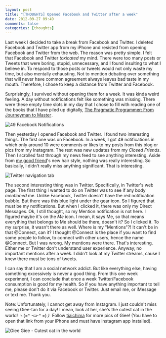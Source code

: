 ```yaml
---
layout: post
title: "[THOUGHTS] Opened Facebook and Twitter after a week"
date: 2012-09-27 09:49
comments: false
categories: [thoughts]
---
```

Last week I decided to take a break from Facebook and Twitter. I deleted Facebook and Twitter app from my iPhone and resisted from opening Facebook and Twitter from the web. The reason was pretty simple. I felt that Facebook and Twitter *toxicated* my mind. There were too many posts or Tweets that were boring, stupid, unnecessary, and I found insulting to what I believe in. To respond to those posts or tweets would not only waste my time, but also mentally exhausting. Not to mention debating over something that will never have common agreement always leaves bad taste in my mouth. Therefore, I chose to keep a distance from Twitter and Facebook.
<!-- more -->

Surprisingly, I survived without opening them for a week. It was kinda weird feeling. A day without notifications felt like something was missing. There were these empty time slots in my day that I chose to fill with reading one of the books that I have piled up digitally, <a href="http://www.amazon.com/gp/product/B000SEGEKI/ref=as_li_ss_tl?ie=UTF8&camp=1789&creative=390957&creativeASIN=B000SEGEKI&linkCode=as2&tag=everlasti-20">The Pragmatic Programmer: From Journeyman to Master</a><img src="http://www.assoc-amazon.com/e/ir?t=everlasti-20&l=as2&o=1&a=B000SEGEKI" width="1" height="1" border="0" alt="" style="border:none !important; margin:0px !important;" />. 

![49 Facebook Notifications](http://f.cl.ly/items/0O3S1u211Q2D043o070s/Screen%20Shot%202012-09-26%20at%2011.37.54%20AM.png)

Then yesterday I opened Facebook and Twitter. I found two interesting things. The first one was on Facebook. In a week, I got 49 notifications in which only around 10 were comments or likes to my posts from this blog or pics from my Instagram. The rest was new updates from my *Closed Friends*. Then I scrolled fast through my news feed to see anything interesting. Aside from [my good friend](http://dallarosa.tumblr.com/)'s new hair style, nothing was really interesting. So basically, I didn't really miss anything significant. That is interesting.

![Twitter navigation tab](http://f.cl.ly/items/2y1h0Y1q1d3w3E3s2F1D/Screen%20Shot%202012-09-27%20at%209.47.56%20AM.png)

The second interesting thing was in Twitter. Specifically, in Twitter's web page. The first thing I wanted to do on Twitter was to see if any body *mentioned* me. Unlike Facebook, Twitter doesn't have the red notification bubble. But there was this blue light under the gear icon. So I figured that must be my notifications. But when I clicked it, there was only my Direct Messages. Ok, I still thought, so my Mention notification is not here. I figured maybe it's on the *Me* icon. I mean, it says Me, so that means everything that belongs to Me should be there, doesn't it? So I clicked it. To my surprise, it wasn't there as well. Where is my "Mentions"?! It can't be in that @Connect, can it? I thought @Connect is the place if you want to find some people to follow, to connect with other users, hence the name @Connect. But I was wrong. My mentions were there. That's interesting. Either me or Twitter don't understand user experience. Anyway, no important mentions after a week. I didn't look at my Twitter streams, cause I knew there must be tons of tweets.

I can say that I am a social network addict. But like everything else, having something excessively is never a good thing. From this one week experiment, I can conclude that once a week Twitter/Facebook consumption is good for my health. So if you have anything important to tell me, please don't do it via Facebook or Twitter. Just email me, or iMessage or text me. Thank you.

Note: Unfortunately, I cannot get away from Instagram. I just couldn't miss seeing Giee-tan for a day! I mean, look at her, she's the cutest cat in the world! ヽ(=^ ･ω･^ =)丿 Follow [tiaichima](instagram://user?username=tiaichima) for more pics of Giee! (You have to open that link from your iPhone and must have instagram app installed).

![Giee Giee - Cutest cat in the world](http://distilleryimage5.s3.amazonaws.com/f28ea3f202e811e29e0522000a1e8894_7.jpg)

